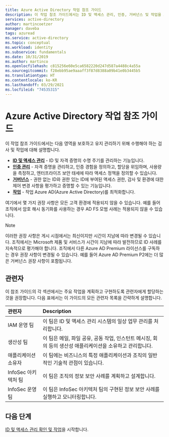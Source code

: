 ```yaml
---
title: Azure Active Directory 작업 참조 가이드
description: 이 작업 참조 가이드에서는 ID 및 액세스 관리, 인증, 거버넌스 및 작업을 보호하고 유지하기 위해 수행해야 하는 검사 및 작업에 대해 설명합니다.
services: active-directory
author: martincoetzer
manager: daveba
tags: azuread
ms.service: active-directory
ms.topic: conceptual
ms.workload: identity
ms.subservice: fundamentals
ms.date: 10/31/2019
ms.author: martinco
ms.openlocfilehash: c815256e60e5ca6582220d247d587a4488c4a55a
ms.sourcegitcommit: f28ebb95ae9aaaff3f87d8388a09b41e0b3445b5
ms.translationtype: HT
ms.contentlocale: ko-KR
ms.lasthandoff: 03/29/2021
ms.locfileid: "74535315"
---
```

# <a name="azure-active-directory-operations-reference-guide"></a>Azure Active Directory 작업 참조 가이드

이 작업 참조 가이드에서는 다음 영역을 보호하고 유지 관리하기 위해 수행해야 하는 검사 및 작업에 대해 설명합니다.

- **[ID 및 액세스 관리](active-directory-ops-guide-iam.md)** - ID 및 자격 증명의 수명 주기를 관리하는 기능입니다.
- **[인증 관리](active-directory-ops-guide-auth.md)** - 자격 증명을 관리하고, 인증 경험을 정의하고, 할당을 위임하며, 사용량을 측정하고, 엔터프라이즈 보안 태세에 따라 액세스 정책을 정의할 수 있습니다.
- **[거버넌스](active-directory-ops-guide-govern.md)** - 권한 없는 ID와 권한 있는 ID에 부여된 액세스 권한, 감사 및 환경에 대한 제어 변경 사항을 평가하고 증명할 수 있는 기능입니다.
- **[작업](active-directory-ops-guide-ops.md)** - 작업 Azure AD(Azure Active Directory)를 최적화합니다.

여기에서 몇 가지 권장 사항은 모든 고객 환경에 적용되지 않을 수 있습니다. 예를 들어 조직에서 암호 해시 동기화를 사용하는 경우 AD FS 모범 사례는 적용되지 않을 수 있습니다.

> [!NOTE]
> 이러한 권장 사항은 게시 시점에서는 최신이지만 시간이 지남에 따라 변경될 수 있습니다. 조직에서는 Microsoft 제품 및 서비스가 시간이 지남에 따라 발전하므로 ID 사례를 지속적으로 평가해야 합니다. 조직에서 다른 Azure AD Premium 라이선스를 구독하는 경우 권장 사항이 변경될 수 있습니다. 예를 들어 Azure AD Premium P2에는 더 많은 거버넌스 권장 사항이 포함됩니다.

## <a name="stakeholders"></a>관련자

이 참조 가이드의 각 섹션에서는 주요 작업을 계획하고 구현하도록 관련자에게 할당하는 것을 권장합니다. 다음 표에서는 이 가이드의 모든 관련자 목록을 간략하게 설명합니다.

| 관련자 | Description |
| :- | :- |
| IAM 운영 팀 | 이 팀은 ID 및 액세스 관리 시스템의 일상 업무 관리를 처리합니다. |
| 생산성 팀 | 이 팀은 메일, 파일 공유, 공동 작업, 인스턴트 메시징, 회의 등의 생산성 애플리케이션을 소유하고 관리합니다. |
| 애플리케이션 소유자 | 이 팀에는 비즈니스의 특정 애플리케이션과 조직의 일반적인 기술적 관점이 있습니다. |
| InfoSec 아키텍처 팀 | 이 팀은 조직의 정보 보안 사례를 계획하고 설계합니다. |
| InfoSec 운영 팀 | 이 팀은 InfoSec 아키텍처 팀의 구현된 정보 보안 사례를 실행하고 모니터링합니다. |

## <a name="next-steps"></a>다음 단계

[ID 및 액세스 관리 확인 및 작업](active-directory-ops-guide-iam.md)을 시작합니다.
